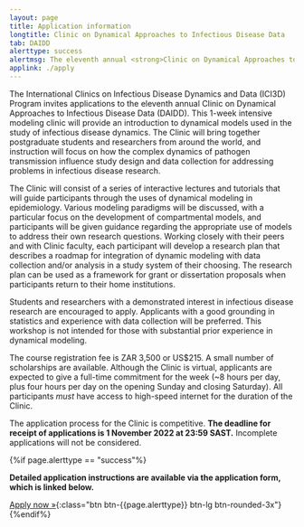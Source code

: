 ```yaml
---
layout: page
title: Application information
longtitle: Clinic on Dynamical Approaches to Infectious Disease Data
tab: DAIDD
alerttype: success
alertmsg: The eleventh annual <strong>Clinic on Dynamical Approaches to Infectious Disease Data (DAIDD)</strong> will be held on 11-17 December. The deadline for receipt of applications is <strong>1 November</strong>.
applink: ./apply
---
```



The International Clinics on Infectious Disease Dynamics and Data
(ICI3D) Program invites applications to the eleventh annual Clinic on
Dynamical Approaches to Infectious Disease Data (DAIDD). This 1-week
intensive modeling clinic will provide an introduction to dynamical
models used in the study of infectious disease dynamics. The Clinic will
bring together postgraduate students and researchers from around the
world, and instruction will focus on how the complex dynamics of
pathogen transmission influence study design and data collection for
addressing problems in infectious disease research.

The Clinic will consist of a series of interactive lectures and
tutorials that will guide participants through the uses of dynamical
modeling in epidemiology. Various modeling paradigms will be discussed,
with a particular focus on the development of compartmental models, and
participants will be given guidance regarding the appropriate use of
models to address their own research questions. Working closely with
their peers and with Clinic faculty, each participant will develop a
research plan that describes a roadmap for integration of dynamic
modeling with data collection and/or analysis in a study system of their
choosing. The research plan can be used as a framework for grant or
dissertation proposals when participants return to their home
institutions.

Students and researchers with a demonstrated interest in infectious
disease research are encouraged to apply. Applicants with a good
grounding in statistics and experience with data collection will be
preferred. This workshop is not intended for those with substantial
prior experience in dynamical modeling.

The course registration fee is ZAR 3,500 or US$215. A small number of
scholarships are available. Although the Clinic is virtual, applicants
are expected to give a full-time commitment for the week (\~8 hours per
day, plus four hours per day on the opening Sunday and closing
Saturday). All participants *must* have access to high-speed internet
for the duration of the Clinic.

The application process for the Clinic is competitive. **The deadline
for receipt of applications is 1 November 2022 at 23:59 SAST.**
Incomplete applications will not be considered.

{%if page.alerttype == "success"%}

**Detailed application instructions are available via the application form, which is linked below.**

[Apply now »]({{page.applink}} "Application Form"){:class="btn btn-{{page.alerttype}} btn-lg btn-rounded-3x"}
{%endif%}
